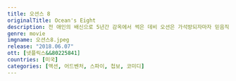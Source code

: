 ```yaml
---
title: 오션스 8
originalTitle: Ocean's Eight
description: 전 애인의 배신으로 5년간 감옥에서 썩은 데비 오션은 가석방되자마자 믿음직한 동료 루와 함께 새로운 작전을 계획한다. 그들의 목표는 바로 뉴욕 메트로폴리탄 박물관에서 열리는 미국 최대 패션 행사인 메트 갈라에 참석하는 톱스타 다프네의 목에 걸린 1천 5백억 원의 다이아몬드 목걸이, 투생을 훔치는 것. 패션 디자이너 로즈 바일부터 보석 전문가 아미타, 소매치기 콘스탄스와 해커 나인 볼까지, 전격 결성된 각 분야 전문가들이 마침내 실행에 나서는데...
genre: movie
imgname: 오션스8.jpeg
release: "2018.06.07"
ott: [넷플릭스&&80225841]
countries: [미국]
categories: [액션, 어드벤처, 스파이, 첩보, 코미디]
---
```

